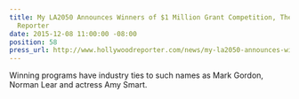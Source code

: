 ```yaml
---
title: My LA2050 Announces Winners of $1 Million Grant Competition, The Hollywood
  Reporter
date: 2015-12-08 11:00:00 -08:00
position: 58
press_url: http://www.hollywoodreporter.com/news/my-la2050-announces-winners-1-846985
---
```


Winning programs have industry ties to such names as Mark Gordon, Norman Lear and actress Amy Smart.
